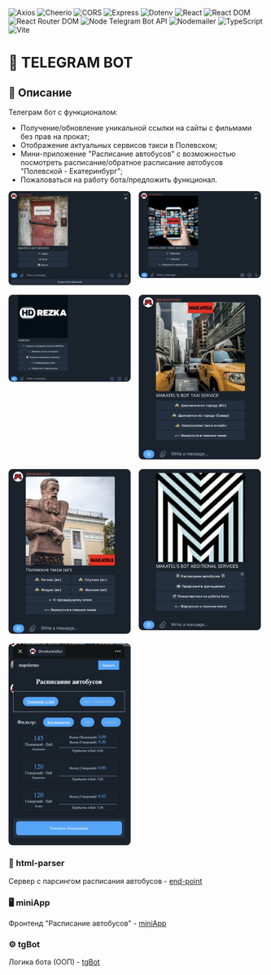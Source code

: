 ![Axios](https://img.shields.io/badge/Axios-1.6.8%20|%201.6.7%20|%201.6.8-red)
![Cheerio](https://img.shields.io/badge/Cheerio-1.0.0--rc.12-orange)
![CORS](https://img.shields.io/badge/CORS-2.8.5-orange)
![Express](https://img.shields.io/badge/Express-4.19.2-purple)
![Dotenv](https://img.shields.io/badge/Dotenv-16.4.5-green)
![React](https://img.shields.io/badge/React-18.2.0-blue)
![React DOM](https://img.shields.io/badge/React_DOM-18.2.0-blue)
![React Router DOM](https://img.shields.io/badge/React_Router_DOM-6.22.3-orange)
![Node Telegram Bot API](https://img.shields.io/badge/Node_Telegram_Bot_API-0.61.0-blue)
![Nodemailer](https://img.shields.io/badge/Nodemailer-6.9.4-orange)
![TypeScript](https://img.shields.io/badge/TypeScript-5.3.3%20|%205.2.2-blue)
![Vite](https://img.shields.io/badge/Vite-5.2.0-purple)

# 🤖 TELEGRAM BOT

## 📝 Описание

Телеграм бот с функционалом:

- Получение/обновление уникальной ссылки на сайты с фильмами без прав на прокат;
- Отображение актуальных сервисов такси в Полевском;
- Мини-приложение "Расписание автобусов" с возможностью посмотреть расписание/обратное расписание автобусов "Полевской - Екатеринбург";
- Пожаловаться на работу бота/предложить функционал.

<div style="display: flex; flex-wrap: wrap; gap: 16px;">
  <a href="./public/screenshots/Main.png" target="_blank">
    <img src="./public/screenshots/Main.png" alt="Главная страница" style="width: 240px; border-radius: 8px;" />
  </a>
  <a href="./public/screenshots/Video.png" target="_blank">
    <img src="./public/screenshots/Video.png" alt="Выбор видеосервиса" style="width: 240px; border-radius: 8px;" />
  </a>
  <a href="./public/screenshots/HDREZKA.png" target="_blank">
    <img src="./public/screenshots/HDREZKA.png" alt="Видеосервис" style="width: 240px; border-radius: 8px;" />
  </a>
  <a href="./public/screenshots/Taxi.png" target="_blank">
    <img src="./public/screenshots/Taxi.png" alt="Выбор таксисервиса" style="width: 240px; border-radius: 8px;" />
  </a>
  <a href="./public/screenshots/TaxiSouth.png" target="_blank">
    <img src="./public/screenshots/TaxiSouth.png" alt="Такси" style="width: 240px; border-radius: 8px;" />
  </a>
  <a href="./public/screenshots/Additional.png" target="_blank">
    <img src="./public/screenshots/Additional.png" alt="Другие сервисы" style="width: 240px; border-radius: 8px;" />
  </a>
    <a href="./public/screenshots/MiniApp.png" target="_blank">
    <img src="./public/screenshots/MiniApp.png" alt="Расписание автобусов" style="width: 240px; border-radius: 8px;" />
  </a>
</div>


### 🔧 html-parser

Сервер с парсингом расписания автобусов - [end-point](/html-parser/README.md)

### 🖥️ miniApp

Фронтенд "Расписание автобусов" - [miniApp](/miniApp/README.md)

### ⚙️ tgBot

Логика бота (ООП) - [tgBot](/tgBot/README.md)
